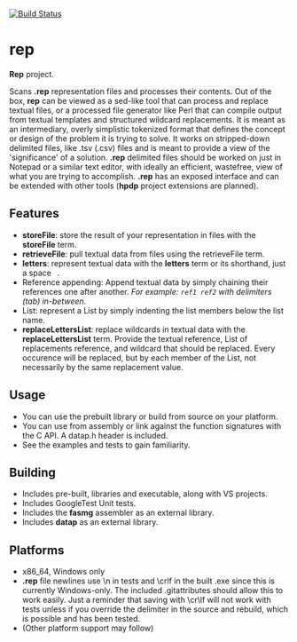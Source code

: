 [![Build Status](https://dev.azure.com/lewissall/hpdporg/_apis/build/status/hpdporg.datap?branchName=master)](https://dev.azure.com/lewissall/hpdporg/_build/latest?definitionId=2&branchName=master)

# rep #

**Rep** project.

Scans **.rep** representation files and processes their contents. Out of the box, **rep** can be viewed as a sed-like tool that can process and replace textual files, or a processed file generator like Perl that can compile output from textual templates and structured wildcard replacements. It is meant as an intermediary, overly simplistic tokenized format that defines the concept or design of the problem it is trying to solve. It works on stripped-down delimited files, like .tsv (.csv) files and is meant to provide a view of the 'significance' of a solution. **.rep** delimited files should be worked on just in Notepad or a similar text editor, with ideally an efficient, wastefree, view of what you are trying to accomplish. **.rep** has an exposed interface and can be extended with other tools (**hpdp** project extensions are planned). 

## Features ##
* **storeFile**: store the result of your representation in files with the **storeFile** term.
* **retrieveFile**: pull textual data from files using the retrieveFile term.
* **letters**: represent textual data with the **letters** term or its shorthand, just a space ` `. 
* Reference appending: Append textual data by simply chaining their references one after another. *For example: `ref1 ref2` with delimiters (tab) in-between*.
* List: represent a List by simply indenting the list members below the list name.
* **replaceLettersList**: replace wildcards in textual data with the **replaceLettersList** term. Provide the textual reference, List of replacements reference, and wildcard that should be replaced. Every occurence will be replaced, but by each member of the List, not necessarily by the same replacement value.

## Usage ##
* You can use the prebuilt library or build from source on your platform.
* You can use from assembly or link against the function signatures with the C API. A datap.h header is included.
* See the examples and tests to gain familiarity.

## Building ##
* Includes pre-built, libraries and executable, along with VS projects.
* Includes GoogleTest Unit tests.
* Includes the **fasmg** assembler as an external library.
* Includes **datap** as an external library.

## Platforms ##
* x86_64, Windows only
* **.rep** file newlines use \n in tests and \crlf in the built .exe since this is currently Windows-only. The included .gitattributes should allow this to work easily. Just a reminder that saving with \cr\lf will not work with tests unless if you override the delimiter in the source and rebuild, which is possible and has been tested.
* (Other platform support may follow)
